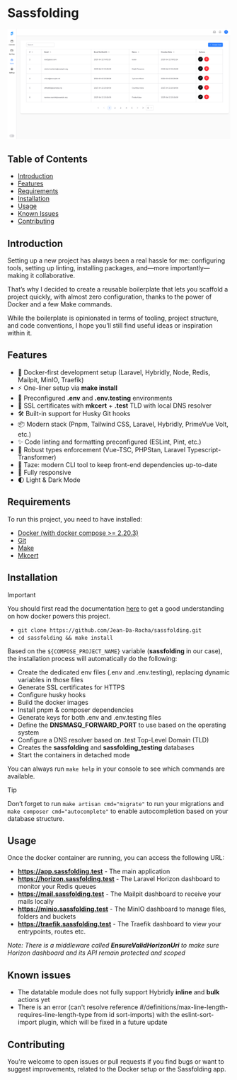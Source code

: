 # Sassfolding

![Sassfolding App](art/sassfolding.png)

## Table of Contents

- [Introduction](#introduction)
- [Features](#features)
- [Requirements](#requirements)
- [Installation](#installation)
- [Usage](#usage)
- [Known Issues](#known-issues)
- [Contributing](#contributing)

## Introduction

Setting up a new project has always been a real hassle for me: configuring tools, setting up linting, installing
packages, and—more importantly—making it collaborative.

That’s why I decided to create a reusable boilerplate that lets you scaffold a project quickly, with almost zero
configuration, thanks to the power of Docker and a few Make commands.

While the boilerplate is opinionated in terms of tooling, project structure, and code conventions, I hope you’ll still
find useful ideas or inspiration within it.

## Features

- 🐳 Docker-first development setup (Laravel, Hybridly, Node, Redis, Mailpit, MinIO, Traefik)
- ⚡ One-liner setup via **make install**
- 🧪 Preconfigured **.env** and **.env.testing** environments
- 🔏 SSL certificates with **mkcert** + **.test** TLD with local DNS resolver
- 🛠️ Built-in support for Husky Git hooks
- 📦 Modern stack (Pnpm, Tailwind CSS, Laravel, Hybridly, PrimeVue Volt, etc.)
- ✨ Code linting and formatting preconfigured (ESLint, Pint, etc.)
- 🔎 Robust types enforcement (Vue-TSC, PHPStan, Laravel Typescript-Transformer)
- 🥦 Taze: modern CLI tool to keep front-end dependencies up-to-date
- 📱 Fully responsive
- 🌓 Light & Dark Mode

## Requirements

To run this project, you need to have installed:

- [Docker (with docker compose >= 2.20.3)](https://docs.docker.com/engine/install/)
- [Git](https://git-scm.com/downloads)
- [Make](https://www.gnu.org/software/make/)
- [Mkcert](https://github.com/FiloSottile/mkcert?tab=readme-ov-file#installation)

## Installation

> [!IMPORTANT]
> You should first read the documentation [here](docker/README.md) to get a good understanding on how docker powers this
> project.

- ```git clone https://github.com/Jean-Da-Rocha/sassfolding.git```
- ```cd sassfolding && make install```

Based on the `${COMPOSE_PROJECT_NAME}` variable (**sassfolding** in our case), the installation process will
automatically do the following:

- Create the dedicated env files (.env and .env.testing), replacing dynamic variables in those files
- Generate SSL certificates for HTTPS
- Configure husky hooks
- Build the docker images
- Install pnpm & composer dependencies
- Generate keys for both .env and .env.testing files
- Define the **DNSMASQ_FORWARD_PORT** to use based on the operating system
- Configure a DNS resolver based on .test Top-Level Domain (TLD)
- Creates the **sassfolding** and **sassfolding_testing** databases
- Start the containers in detached mode

You can always run ```make help``` in your console to see which commands are available.

> [!TIP]
> Don’t forget to run `make artisan cmd="migrate"` to run your migrations and `make composer cmd="autocomplete"`
> to enable autocompletion based on your database structure.

## Usage

Once the docker container are running, you can access the following URL:

- **https://app.sassfolding.test** - The main application
- **https://horizon.sassfolding.test** - The Laravel Horizon dashboard to monitor your Redis queues
- **https://mail.sassfolding.test** - The Mailpit dashboard to receive your mails locally
- **https://minio.sassfolding.test** - The MinIO dashboard to manage files, folders and buckets
- **https://traefik.sassfolding.test** - The Traefik dashboard to view your entrypoints, routes etc.

*Note: There is a middleware called **EnsureValidHorizonUri** to make sure Horizon dashboard and its API
remain protected and scoped*

## Known issues

- The datatable module does not fully support Hybridly **inline** and **bulk** actions yet
- There is an error (can't resolve reference #/definitions/max-line-length-requires-line-length-type from id
  sort-imports) with the eslint-sort-import plugin, which will be fixed in a future update

## Contributing

You're welcome to open issues or pull requests if you find bugs or want to suggest improvements, related to the Docker
setup or the Sassfolding app.
